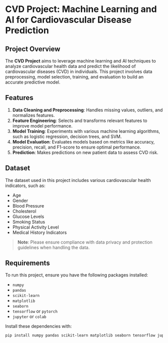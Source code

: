 # CVD Project: Machine Learning and AI for Cardiovascular Disease Prediction

## Project Overview
The **CVD Project** aims to leverage machine learning and AI techniques to analyze cardiovascular health data and predict the likelihood of cardiovascular diseases (CVD) in individuals. This project involves data preprocessing, model selection, training, and evaluation to build an accurate predictive model.

## Features
1. **Data Cleaning and Preprocessing**: Handles missing values, outliers, and normalizes features.
2. **Feature Engineering**: Selects and transforms relevant features to improve model performance.
3. **Model Training**: Experiments with various machine learning algorithms, such as logistic regression, decision trees, and SVM.
4. **Model Evaluation**: Evaluates models based on metrics like accuracy, precision, recall, and F1-score to ensure optimal performance.
5. **Prediction**: Makes predictions on new patient data to assess CVD risk.

## Dataset
The dataset used in this project includes various cardiovascular health indicators, such as:
- Age
- Gender
- Blood Pressure
- Cholesterol
- Glucose Levels
- Smoking Status
- Physical Activity Level
- Medical History Indicators

> **Note**: Please ensure compliance with data privacy and protection guidelines when handling the data.

## Requirements
To run this project, ensure you have the following packages installed:
- `numpy`
- `pandas`
- `scikit-learn`
- `matplotlib`
- `seaborn`
- `tensorflow` or `pytorch`
- `jupyter` or `colab`

Install these dependencies with:
```bash
pip install numpy pandas scikit-learn matplotlib seaborn tensorflow jupyter
